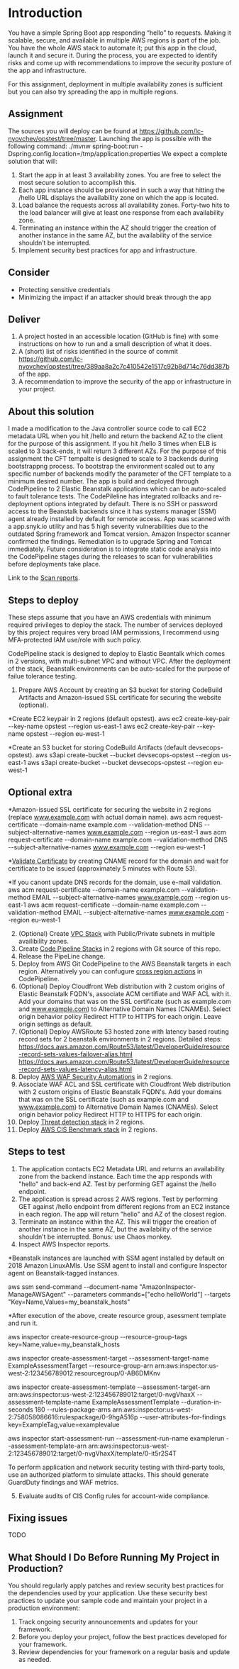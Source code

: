 Introduction
==================================================

You have a simple Spring Boot app responding “hello” to requests. Making it scalable, secure, and available in
multiple AWS regions is part of the job. You have the whole AWS stack to automate it; put this app in the
cloud, launch it and secure it. During the process, you are expected to identify risks and come up with
recommendations to improve the security posture of the app and infrastructure.

For this assignment, deployment in multiple availability zones is sufficient but you can also try spreading the
app in multiple regions.

Assignment
-----------

The sources you will deploy can be found at https://github.com/lc-nyovchev/opstest/tree/master. Launching
the app is possible with the following command:
./mvnw spring-boot:run -Dspring.config.location=/tmp/application.properties
We expect a complete solution that will:
1. Start the app in at least 3 availability zones. You are free to select the most secure solution to
accomplish this.
2. Each app instance should be provisioned in such a way that hitting the /hello URL displays the
availability zone on which the app is located.
3. Load balance the requests across all availability zones. Forty-two hits to the load balancer will give at
least one response from each availability zone.
4. Terminating an instance within the AZ should trigger the creation of another instance in the same AZ,
but the availability of the service shouldn’t be interrupted.
5. Implement security best practices for app and infrastructure.


Consider
---------------

- Protecting sensitive credentials
- Minimizing the impact if an attacker should break through the app

Deliver
------------------

1. A project hosted in an accessible location (GitHub is fine) with some instructions on how to run and a
small description of what it does.
2. A (short) list of risks identified in the source of commit
https://github.com/lc-nyovchev/opstest/tree/389aa8a2c7c410542e1517c92b8d714c76dd387b of
the app.
3. A recommendation to improve the security of the app or infrastructure in your project.


About this solution
--------------------

I made a modification to the Java controller source code to call EC2 metadata URL when you hit /hello and return the backend AZ to the client for the purpose of this assignment. If you hit /hello 3 times when ELB is scaled to 3 back-ends, it will return 3 different AZs. For the purpose of this assignment the CFT tempalte is designed to scale to 3 backends during bootstrappng process. To bootstrap the environment scaled out to any specific number of backends modify the parameter of the CFT template to a minimum desired number. The app is build and deployed through CodePipeline to 2 Elastic Beanstalk applications which can be auto-scaled to fault tolerance tests. The CodePileline has integrated rollbacks and re-deployment options integrated by default. There is no SSH or password access to the Beanstalk backends since it has systems manager (SSM) agent already installed by default for remote access. App was scanned with a app.snyk.io utility and has 5 high severity vulnerabilities due to the outdated Spring framework and Tomcat version. Amazon Inspector scanner confirmed the findings. Remediation is to upgrade Spring and Tomcat immediately. Future consideration is to integrate static code analysis into the CodePipeline stages during the releases to scan for vulnerabilities before deployments take place.

Link to the [Scan reports](https://github.com/afrovera/devsecops/tree/master/reports).

Steps to deploy
------------------

These steps assume that you have an AWS credentials with minimum required privileges to deploy the stack. The number of services deployed by this project requires very broad IAM permissions, I recommend using MFA-protected IAM use/role with such policy.

CodePipeline stack is designed to deploy to Elastic Beantalk which comes in 2 versions, with multi-subnet VPC and without VPC. After the deployment of the stack, Beanstalk environments can be auto-scaled for the purpose of failue tolerance testing. 

1. Prepare AWS Account by creating an S3 bucket for storing CodeBuild Artifacts and Amazon-issued SSL certificate for securing the website (optional). 

*Create EC2 keypair in 2 regions (default opstest).
aws ec2 create-key-pair --key-name opstest --region us-east-1
aws ec2 create-key-pair --key-name opstest --region eu-west-1

*Create an S3 bucket for storing CodeBuild Artifacts (default devsecops-opstest).
aws s3api create-bucket --bucket devsecops-opstest --region us-east-1
aws s3api create-bucket --bucket devsecops-opstest --region eu-west-1

Optional extra
------------------
*Amazon-issued SSL certificate for securing the website in 2 regions (replace www.example.com with actual domain name).
aws acm request-certificate --domain-name example.com --validation-method DNS --subject-alternative-names www.example.com --region us-east-1
aws acm request-certificate --domain-name example.com --validation-method DNS --subject-alternative-names www.example.com --region eu-west-1

*[Validate Certificate](https://docs.aws.amazon.com/acm/latest/userguide/gs-acm-validate-dns.html#gs-acm-use-dns) by creating CNAME record for the domain and wait for certificate to be issued (approximately 5 minutes with Route 53).

*If you canont update DNS records for the domain, use e-mail validation.
aws acm request-certificate --domain-name example.com --validation-method EMAIL --subject-alternative-names www.example.com --region us-east-1
aws acm request-certificate --domain-name example.com --validation-method EMAIL --subject-alternative-names www.example.com --region eu-west-1

2. (Optional) Create [VPC Stack](https://github.com/afrovera/quickstart-aws-vpc/blob/master/templates/aws-vpc.template) with Public/Private subnets in multiple availibility zones.
3. Create [Code Pipeline Stacks](https://github.com/afrovera/devsecops/blob/master/templates/opstest-pipeline-github.template) in 2 regions with Git source of this repo.
4. Release the PipeLine change.
5. Deploy from AWS Git CodePipeline to the AWS Beanstalk targets in each region. Alternatively you can confugure [cross region actions](https://docs.aws.amazon.com/codepipeline/latest/userguide/actions-create-cross-region.html) in CodePipeline.
6. (Optional) Deploy Cloudfront Web distribution with 2 custom origins of Elastic Beanstalk FQDN's, associate ACM certifiate and WAF ACL with it. Add your domains that was on the SSL certificate (such as example.com and www.example.com) to Alternative Domain Names (CNAMEs). Select origin behavior policy Redirect HTTP to HTTPS for each origin. Leave origin settings as default.
7. (Optional) Deploy AWSRoute 53 hosted zone with latency based routing record sets for 2 beanstalk environments in 2 regions. Detailed steps:
https://docs.aws.amazon.com/Route53/latest/DeveloperGuide/resource-record-sets-values-failover-alias.html
https://docs.aws.amazon.com/Route53/latest/DeveloperGuide/resource-record-sets-values-latency-alias.html 
8. Deploy [AWS WAF Security Automations](https://github.com/afrovera/aws-waf-security-automations/tree/master/deployment) in 2 regions.
9. Associate WAF ACL and SSL certificate with Cloudfront Web distribution with 2 custom origins of Elastic Beanstalk FQDN's. Add your domains that was on the SSL certificate (such as example.com and www.example.com) to Alternative Domain Names (CNAMEs). Select origin behavior policy Redirect HTTP to HTTPS for each origin.
10. Deploy [Threat detection stack](https://github.com/afrovera/aws-scaling-threat-detection-workshop/tree/master/templates) in 2 regions. 
11. Deploy [AWS CIS Benchmark stack](https://github.com/afrovera/quickstart-compliance-cis-benchmark/tree/master/templates) in 2 regions.

Steps to test
------------------

1. The application contacts EC2 Metadata URL and returns an availability zone from the backend instance. Each time the app responds with "hello" and back-end AZ. Test by performing GET against the /hello endpoint.
2. The application is spread across 2 AWS regions. Test by performing GET against /hello endpoint from different regions from an EC2 instance in each region. The app will return "hello" and AZ of the closest region.
3. Terminate an instance within the AZ. This will trigger the creation of another instance in the same AZ, but the availability of the service shouldn’t be interrupted. Bonus: use Chaos monkey.
4. Inspect AWS Inspector reports. 

*Beanstalk instances are launched with SSM agent installed by default on 2018 Amazon LinuxAMIs. Use SSM agent to install and configure Inspector agent on Beanstalk-tagged instances.

aws ssm send-command --document-name "AmazonInspector-ManageAWSAgent" --parameters commands=["echo helloWorld"] --targets "Key=Name,Values=my_beanstalk_hosts"

*After execution of the above, create resource group, asessment template and run it.

aws inspector create-resource-group --resource-group-tags key=Name,value=my_beanstalk_hosts

aws inspector create-assessment-target --assessment-target-name ExampleAssessmentTarget --resource-group-arn arn:aws:inspector:us-west-2:123456789012:resourcegroup/0-AB6DMKnv

aws inspector create-assessment-template --assessment-target-arn arn:aws:inspector:us-west-2:123456789012:target/0-nvgVhaxX --assessment-template-name ExampleAssessmentTemplate --duration-in-seconds 180 --rules-package-arns arn:aws:inspector:us-west-2:758058086616:rulespackage/0-9hgA516p --user-attributes-for-findings key=ExampleTag,value=examplevalue

aws inspector start-assessment-run --assessment-run-name examplerun --assessment-template-arn arn:aws:inspector:us-west-2:123456789012:target/0-nvgVhaxX/template/0-it5r2S4T

To perform application and network security testing with third-party tools, use an authorized platform to simulate attacks. This should generate GuardDuty findings and WAF metrics.

5. Evaluate audits of CIS Config rules for account-wide compliance.

Fixing issues
------------------

TODO

What Should I Do Before Running My Project in Production?
------------------

You should regularly apply patches and review security best practices for the dependencies used by your application. Use these security best practices to update your sample code and maintain your project in a production environment:

1. Track ongoing security announcements and updates for your framework.
2. Before you deploy your project, follow the best practices developed for your framework.
3. Review dependencies for your framework on a regular basis and update as needed.
